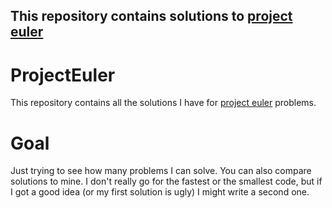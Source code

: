 ## This repository contains solutions to [project euler](https://projecteuler.net/)

# ProjectEuler
This repository contains all the solutions I have for [project euler](https://projecteuler.net/) problems. 

# Goal
Just trying to see how many problems I can solve. You can also compare solutions to mine. I don't really go for the fastest or the smallest code, but if I got a good idea (or my first solution is ugly) I might write a second one.
